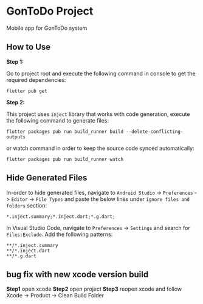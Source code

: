 # GonToDo Project

Mobile app for GonToDo system

## How to Use 

**Step 1:**

Go to project root and execute the following command in console to get the required dependencies: 

```
flutter pub get 
```

**Step 2:**

This project uses `inject` library that works with code generation, execute the following command to generate files:

```
flutter packages pub run build_runner build --delete-conflicting-outputs
```

or watch command in order to keep the source code synced automatically:

```
flutter packages pub run build_runner watch
```

## Hide Generated Files

In-order to hide generated files, navigate to `Android Studio` -> `Preferences` -> `Editor` -> `File Types` and paste the below lines under `ignore files and folders` section:

```
*.inject.summary;*.inject.dart;*.g.dart;
```

In Visual Studio Code, navigate to `Preferences` -> `Settings` and search for `Files:Exclude`. Add the following patterns:
```
**/*.inject.summary
**/*.inject.dart
**/*.g.dart
```
## bug fix with new xcode version build
  **Step1**
 open xcode 
 **Step2**
open project
**Step3**
reopen xcode and follow Xcode -> Product -> Clean Build Folder